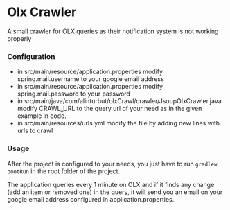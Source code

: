 # Olx Crawler
A small crawler for OLX queries as their notification system is not working properly

### Configuration
- in src/main/resource/application.properties modify spring.mail.username to your google email address
- in src/main/resource/application.properties modify spring.mail.password to your password
- in src/main/java/com/alinturbut/olxCrawl/crawler/JsoupOlxCrawler.java modify CRAWL_URL to the query url of your need as in the given example in code.
- in src/main/resources/urls.yml modify the file by adding new lines with urls to crawl

### Usage
After the project is configured to your needs, you just have to run `gradlew bootRun` in the root folder of the project.

The application queries every 1 minute on OLX and if it finds any change (add an item or removed one) in the query, it will send you an email on your google email address configured in application.properties.

